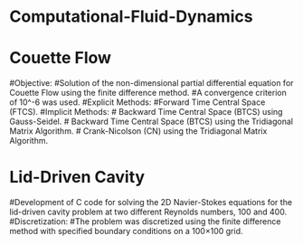 # Computational-Fluid-Dynamics
# ****Couette Flow****
#Objective: 
#Solution of the non-dimensional partial differential equation for Couette Flow using the finite difference method.
#A convergence criterion of 10^-6 was used.
  #Explicit Methods:
      #Forward Time Central Space (FTCS).
  #Implicit Methods:
    # Backward Time Central Space (BTCS) using Gauss-Seidel.
    # Backward Time Central Space (BTCS) using the Tridiagonal Matrix Algorithm.
    # Crank-Nicolson (CN) using the Tridiagonal Matrix Algorithm. 


# ****Lid-Driven Cavity****
#Development of C code for solving the 2D Navier-Stokes equations for the lid-driven cavity problem at two different Reynolds numbers, 100 and 400.
#Discretization: 
#The problem was discretized using the finite difference method with specified boundary conditions on a 100×100 grid.
